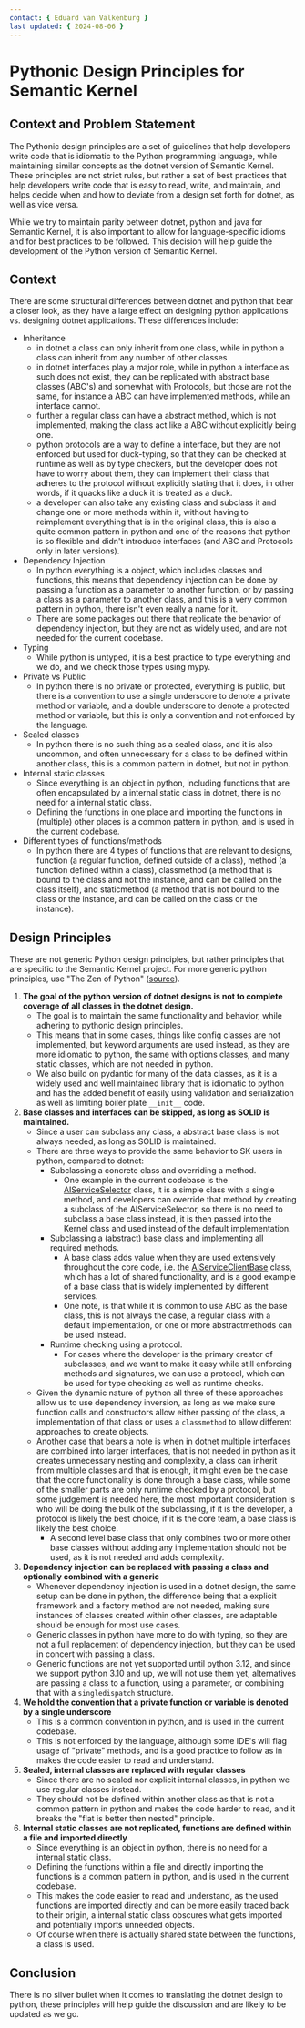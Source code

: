 ```yaml
---
contact: { Eduard van Valkenburg }
last updated: { 2024-08-06 }
---
```


# Pythonic Design Principles for Semantic Kernel

## Context and Problem Statement

The Pythonic design principles are a set of guidelines that help developers write code that is idiomatic to the Python programming language, while maintaining similar concepts as the dotnet version of Semantic Kernel. These principles are not strict rules, but rather a set of best practices that help developers write code that is easy to read, write, and maintain, and helps decide when and how to deviate from a design set forth for dotnet, as well as vice versa.

While we try to maintain parity between dotnet, python and java for Semantic Kernel, it is also important to allow for language-specific idioms and for best practices to be followed. This decision will help guide the development of the Python version of Semantic Kernel.

## Context
There are some structural differences between dotnet and python that bear a closer look, as they have a large effect on designing python applications vs. designing dotnet applications. These differences include:
- Inheritance
  - in dotnet a class can only inherit from one class, while in python a class can inherit from any number of other classes
  - in dotnet interfaces play a major role, while in python a interface as such does not exist, they can be replicated with abstract base classes (ABC's) and somewhat with Protocols, but those are not the same, for instance a ABC can have implemented methods, while an interface cannot.
  - further a regular class can have a abstract method, which is not implemented, making the class act like a ABC without explicitly being one.
  - python protocols are a way to define a interface, but they are not enforced but used for duck-typing, so that they can be checked at runtime as well as by type checkers, but the developer does not have to worry about them, they can implement their class that adheres to the protocol without explicitly stating that it does, in other words, if it quacks like a duck it is treated as a duck.
  - a developer can also take any existing class and subclass it and change one or more methods within it, without having to reimplement everything that is in the original class, this is also a quite common pattern in python and one of the reasons that python is so flexible and didn't introduce interfaces (and ABC and Protocols only in later versions).
- Dependency Injection
  - In python everything is a object, which includes classes and functions, this means that dependency injection can be done by passing a function as a parameter to another function, or by passing a class as a parameter to another class, and this is a very common pattern in python, there isn't even really a name for it.
  - There are some packages out there that replicate the behavior of dependency injection, but they are not as widely used, and are not needed for the current codebase.
- Typing
  - While python is untyped, it is a best practice to type everything and we do, and we check those types using mypy.
- Private vs Public
  - In python there is no private or protected, everything is public, but there is a convention to use a single underscore to denote a private method or variable, and a double underscore to denote a protected method or variable, but this is only a convention and not enforced by the language.
- Sealed classes
  - In python there is no such thing as a sealed class, and it is also uncommon, and often unnecessary for a class to be defined within another class, this is a common pattern in dotnet, but not in python.
- Internal static classes
  - Since everything is an object in python, including functions that are often encapsulated by a internal static class in dotnet, there is no need for a internal static class. 
  - Defining the functions in one place and importing the functions in (multiple) other places is a common pattern in python, and is used in the current codebase.
- Different types of functions/methods
  - In python there are 4 types of functions that are relevant to designs, function (a regular function, defined outside of a class), method (a function defined within a class), classmethod (a method that is bound to the class and not the instance, and can be called on the class itself), and staticmethod (a method that is not bound to the class or the instance, and can be called on the class or the instance).

## Design Principles
These are not generic Python design principles, but rather principles that are specific to the Semantic Kernel project. For more generic python principles, use "The Zen of Python" ([source](https://peps.python.org/pep-0020/)).
1. **The goal of the python version of dotnet designs is not to complete coverage of all classes in the dotnet design.**
   - The goal is to maintain the same functionality and behavior, while adhering to pythonic design principles.
   - This means that in some cases, things like config classes are not implemented, but keyword arguments are used instead, as they are more idiomatic to python, the same with options classes, and many static classes, which are not needed in python.
   - We also build on pydantic for many of the data classes, as it is a widely used and well maintained library that is idiomatic to python and has the added benefit of easily using validation and serialization as well as limiting boiler plate `__init__` code.
1. **Base classes and interfaces can be skipped, as long as SOLID is maintained.**
   - Since a user can subclass any class, a abstract base class is not always needed, as long as SOLID is maintained.
   - There are three ways to provide the same behavior to SK users in python, compared to dotnet:
     - Subclassing a concrete class and overriding a method.
       - One example in the current codebase is the [AIServiceSelector](../python/semantic_kernel/services/ai_service_selector.py) class, it is a simple class with a single method, and developers can override that method by creating a subclass of the AIServiceSelector, so there is no need to subclass a base class instead, it is then passed into the Kernel class and used instead of the default implementation.
     - Subclassing a (abstract) base class and implementing all required methods.
       - A base class adds value when they are used extensively throughout the core code, i.e. the [AIServiceClientBase](../python/semantic_kernel/services/ai_service_client_base.py) class, which has a lot of shared functionality, and is a good example of a base class that is widely implemented by different services.
       - One note, is that while it is common to use ABC as the base class, this is not always the case, a regular class with a default implementation, or one or more abstractmethods can be used instead.
     - Runtime checking using a protocol.
       - For cases where the developer is the primary creator of subclasses, and we want to make it easy while still enforcing methods and signatures, we can use a protocol, which can be used for type checking as well as runtime checks.
   - Given the dynamic nature of python all three of these approaches allow us to use dependency inversion, as long as we make sure function calls and constructors allow either passing of the  class, a implementation of that class or uses a `classmethod` to allow different approaches to create objects.
   - Another case that bears a note is when in dotnet multiple interfaces are combined into larger interfaces, that is not needed in python as it creates unnecessary nesting and complexity, a class can inherit from multiple classes and that is enough, it might even be the case that the core functionality is done through a base class, while some of the smaller parts are only runtime checked by a protocol, but some judgement is needed here, the most important consideration is who will be doing the bulk of the subclassing, if it is the developer, a protocol is likely the best choice, if it is the core team, a base class is likely the best choice.
     - A second level base class that only combines two or more other base classes without adding any implementation should not be used, as it is not needed and adds complexity.
2. **Dependency injection can be replaced with passing a class and optionally combined with a generic**
   - Whenever dependency injection is used in a dotnet design, the same setup can be done in python, the difference being that a explicit framework and a factory method are not needed, making sure instances of classes created within other classes, are adaptable should be enough for most use cases.
   - Generic classes in python have more to do with typing, so they are not a full replacement of dependency injection, but they can be used in concert with passing a class.
   - Generic functions are not yet supported until python 3.12, and since we support python 3.10 and up, we will not use them yet, alternatives are passing a class to a function, using a parameter, or combining that with a `singledispatch` structure.
3. **We hold the convention that a private function or variable is denoted by a single underscore**
   - This is a common convention in python, and is used in the current codebase.
   - This is not enforced by the language, although some IDE's will flag usage of "private" methods, and is a good practice to follow as in makes the code easier to read and understand.
4. **Sealed, internal classes are replaced with regular classes**
    - Since there are no sealed nor explicit internal classes, in python we use regular classes instead.
    - They should not be defined within another class as that is not a common pattern in python and makes the code harder to read, and it breaks the "flat is better then nested" principle.
5. **Internal static classes are not replicated, functions are defined within a file and imported directly**
    - Since everything is an object in python, there is no need for a internal static class.
    - Defining the functions within a file and directly importing the functions is a common pattern in python, and is used in the current codebase.
    - This makes the code easier to read and understand, as the used functions are imported directly and can be more easily traced back to their origin, a internal static class obscures what gets imported and potentially imports unneeded objects.
    - Of course when there is actually shared state between the functions, a class is used.

## Conclusion
There is no silver bullet when it comes to translating the dotnet design to python, these principles will help guide the discussion and are likely to be updated as we go.
